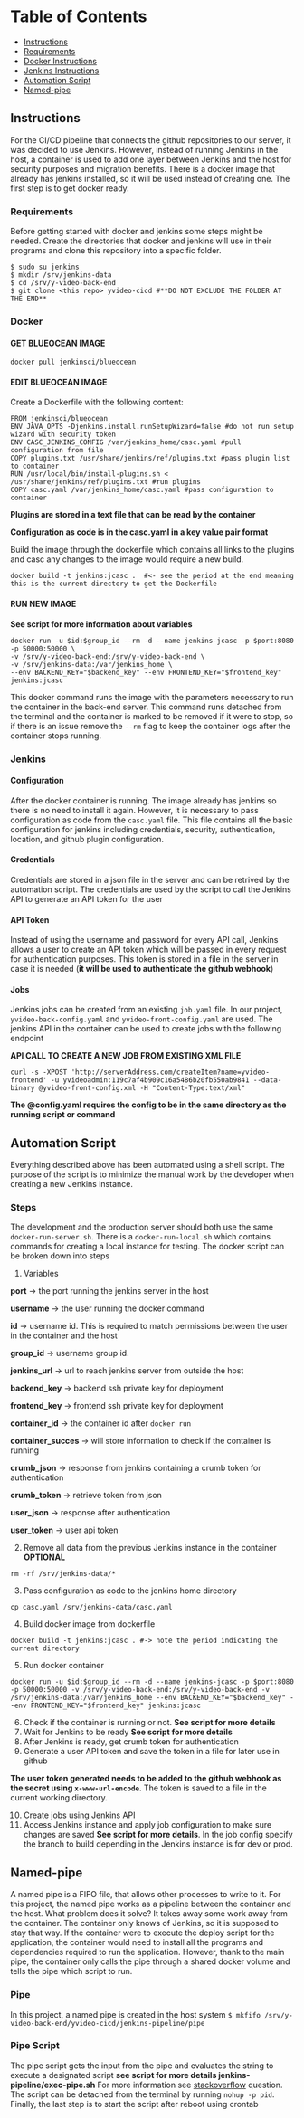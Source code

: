 # Table of Contents

* [Instructions](#instructions)
* [Requirements](#requirements)
* [Docker Instructions](#docker)
* [Jenkins Instructions](#jenkins)
* [Automation Script](#automation-script)
* [Named-pipe](#named-pipe)

## Instructions
For the CI/CD pipeline that connects the github repositories to our server, it was decided to use Jenkins. However, instead of running Jenkins in the host, a container is used to add one layer between Jenkins and the host for security purposes and migration benefits. 
There is a docker image that already has jenkins installed, so it will be used instead of creating one. The first step is to get docker ready. 

### Requirements

Before getting started with docker and jenkins some steps might be needed. Create the directories that docker and jenkins will use in their programs and clone this repository into a specific folder.

```
$ sudo su jenkins
$ mkdir /srv/jenkins-data
$ cd /srv/y-video-back-end
$ git clone <this repo> yvideo-cicd #**DO NOT EXCLUDE THE FOLDER AT THE END**
```

### Docker

#### GET BLUEOCEAN IMAGE 
``` docker pull jenkinsci/blueocean ``` 
#### EDIT BLUEOCEAN IMAGE
Create a Dockerfile with the following content:
```
FROM jenkinsci/blueocean
ENV JAVA_OPTS -Djenkins.install.runSetupWizard=false #do not run setup wizard with security token
ENV CASC_JENKINS_CONFIG /var/jenkins_home/casc.yaml #pull configuration from file
COPY plugins.txt /usr/share/jenkins/ref/plugins.txt #pass plugin list to container
RUN /usr/local/bin/install-plugins.sh < /usr/share/jenkins/ref/plugins.txt #run plugins
COPY casc.yaml /var/jenkins_home/casc.yaml #pass configuration to container
```
**Plugins are stored in a text file that can be read by the container**

**Configuration as code is in the casc.yaml in a key value pair format**

Build the image through the dockerfile which contains all links to the plugins and casc any changes to the image would require a new build.
```
docker build -t jenkins:jcasc .  #<- see the period at the end meaning this is the current directory to get the Dockerfile
```
#### RUN NEW IMAGE
**See script for more information about variables**
```
docker run -u $id:$group_id --rm -d --name jenkins-jcasc -p $port:8080 -p 50000:50000 \ 
-v /srv/y-video-back-end:/srv/y-video-back-end \
-v /srv/jenkins-data:/var/jenkins_home \
--env BACKEND_KEY="$backend_key" --env FRONTEND_KEY="$frontend_key" jenkins:jcasc
```
This docker command runs the image with the parameters necessary to run the container in the back-end server. This command runs detached from the terminal and the container is marked to be removed if it were to stop, so if there is an issue remove the ```--rm``` flag to keep the container logs after the container stops running. 

### Jenkins

#### Configuration
After the docker container is running. The image already has jenkins so there is no need to install it again. However, it is necessary to pass configuration as code from the ```casc.yaml``` file. This file contains all the basic configuration for jenkins including credentials, security, authentication, location, and github plugin configuration.

#### Credentials
Credentials are stored in a json file in the server and can be retrived by the automation script. The credentials are used by the script to call the Jenkins API to generate an API token for the user

#### API Token
Instead of using the username and password for every API call, Jenkins allows a user to create an API token which will be passed in every request for authentication purposes. This token is stored in a file in the server in case it is needed (**it will be used to authenticate the github webhook**)

#### Jobs
Jenkins jobs can be created from an existing ```job.yaml``` file. In our project, ```yvideo-back-config.yaml``` and ```yvideo-front-config.yaml``` are used. The jenkins API in the container can be used to create jobs with the following endpoint

**API CALL TO CREATE A NEW JOB FROM EXISTING XML FILE**
```
curl -s -XPOST 'http://serverAddress.com/createItem?name=yvideo-frontend' -u yvideoadmin:119c7af4b909c16a5486b20fb550ab9841 --data-binary @yvideo-front-config.xml -H "Content-Type:text/xml"
```
**The @config.yaml requires the config to be in the same directory as the running script or command**

## Automation Script

Everything described above has been automated using a shell script. The purpose of the script is to minimize the manual work by the developer when creating a new Jenkins instance. 

### Steps

The development and the production server should both use the same ```docker-run-server.sh```. There is a ```docker-run-local.sh``` which contains commands for creating a local instance for testing. 
The docker script can be broken down into steps

1. Variables


**port** -> the port running the jenkins server in the host

**username** -> the user running the docker command

**id** -> username id. This is required to match permissions between the user in the container and the host

**group_id** -> username group id.

**jenkins_url** -> url to reach jenkins server from outside the host

**backend_key** -> backend ssh private key for deployment

**frontend_key** -> frontend ssh private key for deployment

**container_id** -> the container id after ```docker run```

**container_succes** -> will store information to check if the container is running

**crumb_json** -> response from jenkins containing a crumb token for authentication

**crumb_token** -> retrieve token from json

**user_json** -> response after authentication

**user_token** -> user api token

2. Remove all data from the previous Jenkins instance in the container **OPTIONAL**


```rm -rf /srv/jenkins-data/*```

3. Pass configuration as code to the jenkins home directory

```cp casc.yaml /srv/jenkins-data/casc.yaml```

4. Build docker image from dockerfile

```docker build -t jenkins:jcasc . #-> note the period indicating the current directory```

5. Run docker container

```docker run -u $id:$group_id --rm -d --name jenkins-jcasc -p $port:8080 -p 50000:50000 -v /srv/y-video-back-end:/srv/y-video-back-end -v /srv/jenkins-data:/var/jenkins_home --env BACKEND_KEY="$backend_key" --env FRONTEND_KEY="$frontend_key" jenkins:jcasc```

6. Check if the container is running or not. **See script for more details**
7. Wait for Jenkins to be ready **See script for more details**
8. After Jenkins is ready, get crumb token for authentication
9. Generate a user API token and save the token in a file for later use in github

**The user token generated needs to be added to the github webhook as the secret using ```x-www-url-encode```**. The token is saved to a file in the current working directory.  

10. Create jobs using Jenkins API
11. Access Jenkins instance and apply job configuration to make sure changes are saved **See script for more details**. In the job config specify the branch to build depending in the Jenkins instance is for dev or prod.

## Named-pipe

A named pipe is a FIFO file, that allows other processes to write to it. For this project, the named pipe works as a pipeline between the container and the host. What problem does it solve? It takes away some work away from the container. The container only knows of Jenkins, so it is supposed to stay that way. 
If the container were to execute the deploy script for the application, the container would need to install all the programs and dependencies required to run the application. However, thank to the main pipe, the container only calls the pipe through a shared docker volume and tells the pipe which script to run.   

### Pipe
In this project, a named pipe is created in the host system
```$ mkfifo /srv/y-video-back-end/yvideo-cicd/jenkins-pipeline/pipe```

### Pipe Script
The pipe script gets the input from the pipe and evaluates the string to execute a designated script **see script for more details jenkins-pipeline/exec-pipe.sh**
For more information see [stackoverflow](https://stackoverflow.com/questions/32163955/how-to-run-shell-script-on-host-from-docker-container) question.
The script can be detached from the terminal by running ```nohup -p pid```. 
Finally, the last step is to start the script after reboot using crontab
